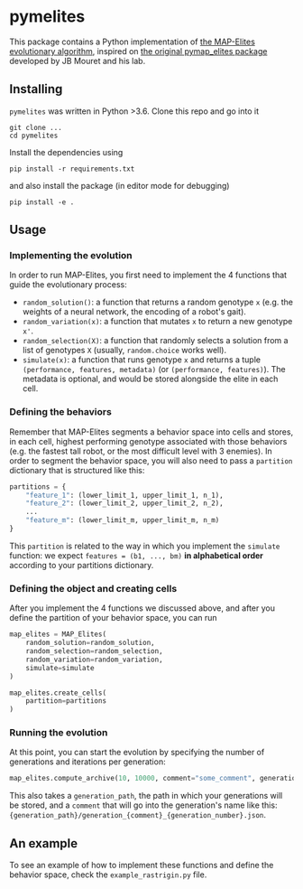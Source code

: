 # pymelites

This package contains a Python implementation of [the MAP-Elites evolutionary algorithm](https://arxiv.org/pdf/1504.04909.pdf), inspired on [the original pymap_elites package](https://gitlab.inria.fr/resibots/public/py_map_elites) developed by JB Mouret and his lab.

## Installing

`pymelites` was written in Python >3.6. Clone this repo and go into it

```
git clone ...
cd pymelites
```

Install the dependencies using

```
pip install -r requirements.txt
```

and also install the package (in editor mode for debugging)

```
pip install -e .
```

## Usage

### Implementing the evolution

In order to run MAP-Elites, you first need to implement the 4 functions that guide the evolutionary process:
- `random_solution()`: a function that returns a random genotype `x` (e.g. the weights of a neural network, the encoding of a robot's gait).
- `random_variation(x)`: a function that mutates `x` to return a new genotype `x'`.
- `random_selection(X)`: a function that randomly selects a solution from a list of genotypes `X` (usually, `random.choice` works well).
- `simulate(x)`: a function that runs genotype `x` and returns a tuple `(performance, features, metadata)` (or `(performance, features)`). The metadata is optional, and would be stored alongside the elite in each cell.

### Defining the behaviors

Remember that MAP-Elites segments a behavior space into cells and stores, in each cell, highest performing genotype associated with those behaviors (e.g. the fastest tall robot, or the most difficult level with 3 enemies). In order to segment the behavior space, you will also need to pass a `partition` dictionary that is structured like this:

```python
partitions = {
    "feature_1": (lower_limit_1, upper_limit_1, n_1),
    "feature_2": (lower_limit_2, upper_limit_2, n_2),
    ...
    "feature_m": (lower_limit_m, upper_limit_m, n_m)
}
```

This `partition` is related to the way in which you implement the `simulate` function: we expect `features = (b1, ..., bm)` **in alphabetical order** according to your partitions dictionary.

### Defining the object and creating cells

After you implement the 4 functions we discussed above, and after you define the partition of your behavior space, you can run

```python
map_elites = MAP_Elites(
    random_solution=random_solution,
    random_selection=random_selection,
    random_variation=random_variation,
    simulate=simulate
)

map_elites.create_cells(
    partition=partitions
)
```

### Running the evolution

At this point, you can start the evolution by specifying the number of generations and iterations per generation:

```python
map_elites.compute_archive(10, 10000, comment="some_comment", generation_path='.')
```

This also takes a `generation_path`, the path in which your generations will be stored, and a `comment` that will go into the generation's name like this: `{generation_path}/generation_{comment}_{generation_number}.json`.

## An example

To see an example of how to implement these functions and define the behavior space, check the `example_rastrigin.py` file.
